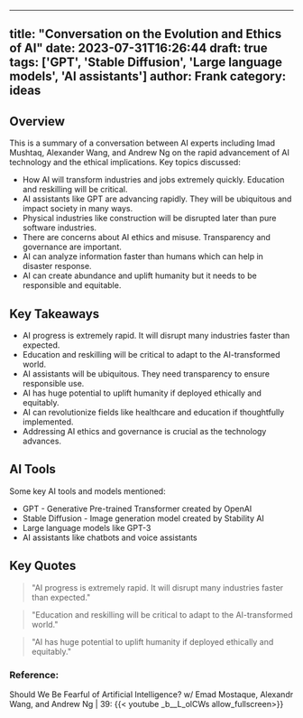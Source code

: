 
---
title: "Conversation on the Evolution and Ethics of AI"
date: 2023-07-31T16:26:44
draft: true
tags: ['GPT', 'Stable Diffusion', 'Large language models', 'AI assistants']
author: Frank
category: ideas
---

## Overview

This is a summary of a conversation between AI experts including Imad Mushtaq, Alexander Wang, and Andrew Ng on the rapid advancement of AI technology and the ethical implications. Key topics discussed:

- How AI will transform industries and jobs extremely quickly. Education and reskilling will be critical.
- AI assistants like GPT are advancing rapidly. They will be ubiquitous and impact society in many ways. 
- Physical industries like construction will be disrupted later than pure software industries.
- There are concerns about AI ethics and misuse. Transparency and governance are important.
- AI can analyze information faster than humans which can help in disaster response.
- AI can create abundance and uplift humanity but it needs to be responsible and equitable.

## Key Takeaways

- AI progress is extremely rapid. It will disrupt many industries faster than expected.
- Education and reskilling will be critical to adapt to the AI-transformed world.
- AI assistants will be ubiquitous. They need transparency to ensure responsible use.  
- AI has huge potential to uplift humanity if deployed ethically and equitably.
- AI can revolutionize fields like healthcare and education if thoughtfully implemented.
- Addressing AI ethics and governance is crucial as the technology advances.

## AI Tools

Some key AI tools and models mentioned:

- GPT - Generative Pre-trained Transformer created by OpenAI
- Stable Diffusion - Image generation model created by Stability AI
- Large language models like GPT-3
- AI assistants like chatbots and voice assistants

## Key Quotes

> "AI progress is extremely rapid. It will disrupt many industries faster than expected."

> "Education and reskilling will be critical to adapt to the AI-transformed world." 

> "AI has huge potential to uplift humanity if deployed ethically and equitably."


### Reference:
Should We Be Fearful of Artificial Intelligence? w/ Emad Mostaque, Alexandr Wang, and Andrew Ng | 39:
{{< youtube _b__L_olCWs allow_fullscreen>}}
        
